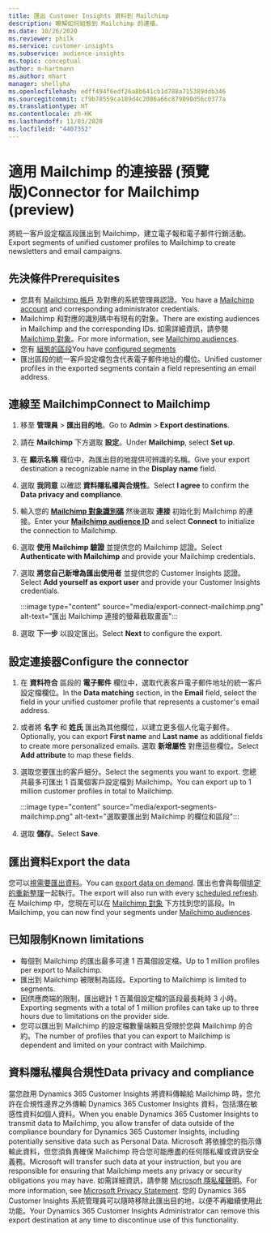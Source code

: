 ```yaml
---
title: 匯出 Customer Insights 資料到 Mailchimp
description: 瞭解如何組態到 Mailchimp 的連接。
ms.date: 10/26/2020
ms.reviewer: philk
ms.service: customer-insights
ms.subservice: audience-insights
ms.topic: conceptual
author: m-hartmann
ms.author: mhart
manager: shellyha
ms.openlocfilehash: edff494f6edf26a8b641cb1d788a715389ddb346
ms.sourcegitcommit: cf9b78559ca189d4c2086a66c879098d56c0377a
ms.translationtype: HT
ms.contentlocale: zh-HK
ms.lasthandoff: 11/03/2020
ms.locfileid: "4407352"
---
```

# <a name="connector-for-mailchimp-preview"></a><span data-ttu-id="84c26-103">適用 Mailchimp 的連接器 (預覽版)</span><span class="sxs-lookup"><span data-stu-id="84c26-103">Connector for Mailchimp (preview)</span></span>

<span data-ttu-id="84c26-104">將統一客戶設定檔區段匯出到 Mailchimp，建立電子報和電子郵件行銷活動。</span><span class="sxs-lookup"><span data-stu-id="84c26-104">Export segments of unified customer profiles to Mailchimp to create newsletters and email campaigns.</span></span>

## <a name="prerequisites"></a><span data-ttu-id="84c26-105">先決條件</span><span class="sxs-lookup"><span data-stu-id="84c26-105">Prerequisites</span></span>

-   <span data-ttu-id="84c26-106">您具有 [Mailchimp 帳戶](https://mailchimp.com/) 及對應的系統管理員認證。</span><span class="sxs-lookup"><span data-stu-id="84c26-106">You have a [Mailchimp account](https://mailchimp.com/) and corresponding administrator credentials.</span></span>
-   <span data-ttu-id="84c26-107">Mailchimp 和對應的識別碼中有現有的對象。</span><span class="sxs-lookup"><span data-stu-id="84c26-107">There are existing audiences in Mailchimp and the corresponding IDs.</span></span> <span data-ttu-id="84c26-108">如需詳細資訊，請參閱 [Mailchimp 對象](https://mailchimp.com/help/create-audience/)。</span><span class="sxs-lookup"><span data-stu-id="84c26-108">For more information, see [Mailchimp audiences](https://mailchimp.com/help/create-audience/).</span></span>
-   <span data-ttu-id="84c26-109">您有 [組態的區段](segments.md)</span><span class="sxs-lookup"><span data-stu-id="84c26-109">You have [configured segments](segments.md)</span></span>
-   <span data-ttu-id="84c26-110">匯出區段的統一客戶設定檔包含代表電子郵件地址的欄位。</span><span class="sxs-lookup"><span data-stu-id="84c26-110">Unified customer profiles in the exported segments contain a field representing an email address.</span></span>

## <a name="connect-to-mailchimp"></a><span data-ttu-id="84c26-111">連線至 Mailchimp</span><span class="sxs-lookup"><span data-stu-id="84c26-111">Connect to Mailchimp</span></span>

1. <span data-ttu-id="84c26-112">移至 **管理員** > **匯出目的地**。</span><span class="sxs-lookup"><span data-stu-id="84c26-112">Go to **Admin** > **Export destinations**.</span></span>

1. <span data-ttu-id="84c26-113">請在 **Mailchimp** 下方選取 **設定**。</span><span class="sxs-lookup"><span data-stu-id="84c26-113">Under **Mailchimp**, select **Set up**.</span></span>

1. <span data-ttu-id="84c26-114">在 **顯示名稱** 欄位中，為匯出目的地提供可辨識的名稱。</span><span class="sxs-lookup"><span data-stu-id="84c26-114">Give your export destination a recognizable name in the **Display name** field.</span></span>

1. <span data-ttu-id="84c26-115">選取 **我同意** 以確認 **資料隱私權與合規性**。</span><span class="sxs-lookup"><span data-stu-id="84c26-115">Select **I agree** to confirm the **Data privacy and compliance**.</span></span>

1. <span data-ttu-id="84c26-116">輸入您的 **[Mailchimp 對象識別碼](https://mailchimp.com/help/find-audience-id/)** 然後選取 **連接** 初始化到 Mailchimp 的連接。</span><span class="sxs-lookup"><span data-stu-id="84c26-116">Enter your **[Mailchimp audience ID](https://mailchimp.com/help/find-audience-id/)** and select **Connect** to initialize the connection to Mailchimp.</span></span>

1. <span data-ttu-id="84c26-117">選取 **使用 Mailchimp 驗證** 並提供您的 Mailchimp 認證。</span><span class="sxs-lookup"><span data-stu-id="84c26-117">Select **Authenticate with Mailchimp** and provide your Mailchimp credentials.</span></span>

1. <span data-ttu-id="84c26-118">選取 **將您自己新增為匯出使用者** 並提供您的 Customer Insights 認證。</span><span class="sxs-lookup"><span data-stu-id="84c26-118">Select **Add yourself as export user** and provide your Customer Insights credentials.</span></span>

   :::image type="content" source="media/export-connect-mailchimp.png" alt-text="匯出 Mailchimp 連接的螢幕截取畫面":::

1. <span data-ttu-id="84c26-120">選取 **下一步** 以設定匯出。</span><span class="sxs-lookup"><span data-stu-id="84c26-120">Select **Next** to configure the export.</span></span>

## <a name="configure-the-connector"></a><span data-ttu-id="84c26-121">設定連接器</span><span class="sxs-lookup"><span data-stu-id="84c26-121">Configure the connector</span></span>

1. <span data-ttu-id="84c26-122">在 **資料符合** 區段的 **電子郵件** 欄位中，選取代表客戶電子郵件地址的統一客戶設定檔欄位。</span><span class="sxs-lookup"><span data-stu-id="84c26-122">In the **Data matching** section, in the **Email** field, select the field in your unified customer profile that represents a customer's email address.</span></span> 

1. <span data-ttu-id="84c26-123">或者將 **名字** 和 **姓氏** 匯出為其他欄位，以建立更多個人化電子郵件。</span><span class="sxs-lookup"><span data-stu-id="84c26-123">Optionally, you can export **First name** and **Last name** as additional fields to create more personalized emails.</span></span> <span data-ttu-id="84c26-124">選取 **新增屬性** 對應這些欄位。</span><span class="sxs-lookup"><span data-stu-id="84c26-124">Select **Add attribute** to map these fields.</span></span>

1. <span data-ttu-id="84c26-125">選取您要匯出的客戶細分。</span><span class="sxs-lookup"><span data-stu-id="84c26-125">Select the segments you want to export.</span></span> <span data-ttu-id="84c26-126">您總共最多可匯出 1 百萬個客戶設定檔到 Mailchimp。</span><span class="sxs-lookup"><span data-stu-id="84c26-126">You can export up to 1 million customer profiles in total to Mailchimp.</span></span>

   :::image type="content" source="media/export-segments-mailchimp.png" alt-text="選取要匯出到 Mailchimp 的欄位和區段":::

1. <span data-ttu-id="84c26-128">選取 **儲存**。</span><span class="sxs-lookup"><span data-stu-id="84c26-128">Select **Save**.</span></span>

## <a name="export-the-data"></a><span data-ttu-id="84c26-129">匯出資料</span><span class="sxs-lookup"><span data-stu-id="84c26-129">Export the data</span></span>

<span data-ttu-id="84c26-130">您可以[視需要匯出資料](export-destinations.md)。</span><span class="sxs-lookup"><span data-stu-id="84c26-130">You can [export data on demand](export-destinations.md).</span></span> <span data-ttu-id="84c26-131">匯出也會與每個[排定的重新整理](system.md#schedule-tab)一起執行。</span><span class="sxs-lookup"><span data-stu-id="84c26-131">The export will also run with every [scheduled refresh](system.md#schedule-tab).</span></span> <span data-ttu-id="84c26-132">在 Mailchimp 中，您現在可以在 [Mailchimp 對象](https://mailchimp.com/help/create-audience/) 下方找到您的區段。</span><span class="sxs-lookup"><span data-stu-id="84c26-132">In Mailchimp, you can now find your segments under [Mailchimp audiences](https://mailchimp.com/help/create-audience/).</span></span>

## <a name="known-limitations"></a><span data-ttu-id="84c26-133">已知限制</span><span class="sxs-lookup"><span data-stu-id="84c26-133">Known limitations</span></span>

- <span data-ttu-id="84c26-134">每個到 Mailchimp 的匯出最多可達 1 百萬個設定檔。</span><span class="sxs-lookup"><span data-stu-id="84c26-134">Up to 1 million profiles per export to Mailchimp.</span></span>
- <span data-ttu-id="84c26-135">匯出到 Mailchimp 被限制為區段。</span><span class="sxs-lookup"><span data-stu-id="84c26-135">Exporting to Mailchimp is limited to segments.</span></span>
- <span data-ttu-id="84c26-136">因供應商端的限制，匯出總計 1 百萬個設定檔的區段最長耗時 3 小時。</span><span class="sxs-lookup"><span data-stu-id="84c26-136">Exporting segments with a total of 1 million profiles can take up to three hours due to limitations on the provider side.</span></span> 
- <span data-ttu-id="84c26-137">您可以匯出到 Mailchimp 的設定檔數量端賴且受限於您與 Mailchimp 的合約。</span><span class="sxs-lookup"><span data-stu-id="84c26-137">The number of profiles that you can export to Mailchimp is dependent and limited on your contract with Mailchimp.</span></span>

## <a name="data-privacy-and-compliance"></a><span data-ttu-id="84c26-138">資料隱私權與合規性</span><span class="sxs-lookup"><span data-stu-id="84c26-138">Data privacy and compliance</span></span>

<span data-ttu-id="84c26-139">當您啟用 Dynamics 365 Customer Insights 將資料傳輸給 Mailchimp 時，您允許在合規性邊界之外傳輸 Dynamics 365 Customer Insights 資料，包括潛在敏感性資料如個人資料。</span><span class="sxs-lookup"><span data-stu-id="84c26-139">When you enable Dynamics 365 Customer Insights to transmit data to Mailchimp, you allow transfer of data outside of the compliance boundary for Dynamics 365 Customer Insights, including potentially sensitive data such as Personal Data.</span></span> <span data-ttu-id="84c26-140">Microsoft 將依據您的指示傳輸此資料，但您須負責確保 Mailchimp 符合您可能應盡的任何隱私權或資訊安全義務。</span><span class="sxs-lookup"><span data-stu-id="84c26-140">Microsoft will transfer such data at your instruction, but you are responsible for ensuring that Mailchimp meets any privacy or security obligations you may have.</span></span> <span data-ttu-id="84c26-141">如需詳細資訊，請參閱 [Microsoft 隱私權聲明](https://go.microsoft.com/fwlink/?linkid=396732)。</span><span class="sxs-lookup"><span data-stu-id="84c26-141">For more information, see [Microsoft Privacy Statement](https://go.microsoft.com/fwlink/?linkid=396732).</span></span>
<span data-ttu-id="84c26-142">您的 Dynamics 365 Customer Insights 系統管理員可以隨時移除此匯出目的地，以便不再繼續使用此功能。</span><span class="sxs-lookup"><span data-stu-id="84c26-142">Your Dynamics 365 Customer Insights Administrator can remove this export destination at any time to discontinue use of this functionality.</span></span>
